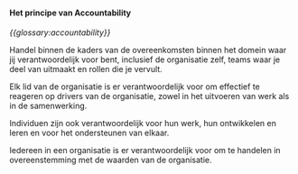 #### Het principe van Accountability

*{{glossary:accountability}}*

Handel binnen de kaders van de overeenkomsten binnen het domein waar jij verantwoordelijk voor bent, inclusief de organisatie zelf, teams waar je deel van uitmaakt en rollen die je vervult.

Elk lid van de organisatie is er verantwoordelijk voor om effectief te reageren op drivers van de organisatie, zowel in het uitvoeren van werk als in de samenwerking.

Individuen zijn ook verantwoordelijk voor hun werk, hun ontwikkelen en leren en voor het ondersteunen van elkaar.

Iedereen in een organisatie is er verantwoordelijk voor om te handelen in overeenstemming met de waarden van de organisatie.
